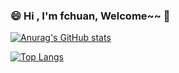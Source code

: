 ### 😄 Hi  , I'm fchuan, Welcome~~ 👋



[![Anurag's GitHub stats](https://github-readme-stats.vercel.app/api?username=fchuan-D&theme=buefy&count_private=true&show_icons=true)](https://github.com/anuraghazra/github-readme-stats)

[![Top Langs](https://github-readme-stats.vercel.app/api/top-langs/?username=fchuan-D&theme=buefy&hide=html,css)](https://github.com/anuraghazra/github-readme-stats)
